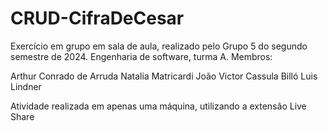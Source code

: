 # CRUD-CifraDeCesar
Exercício em grupo em sala de aula, realizado pelo Grupo 5 do segundo semestre de 2024. Engenharia de software, turma A. Membros:

Arthur Conrado de Arruda
Natalia Matricardi
João Victor Cassula Billó
Luis Lindner

Atividade realizada em apenas uma máquina, utilizando a extensão Live Share
